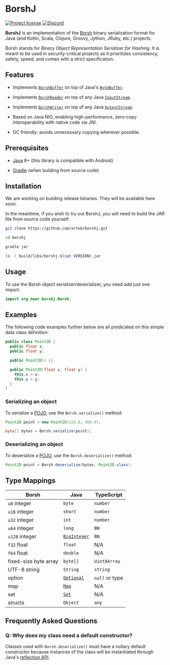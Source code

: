 # BorshJ

[![Project license](https://img.shields.io/badge/license-Public%20Domain-blue.svg)](https://unlicense.org)
[![Discord](https://img.shields.io/discord/490367152054992913?label=discord)](https://discord.gg/Vyp7ETM)

**BorshJ** is an implementation of the [Borsh] binary serialization format for
Java (and Kotlin, Scala, Clojure, Groovy, Jython, JRuby, etc.) projects.

Borsh stands for _Binary Object Representation Serializer for Hashing_. It is
meant to be used in security-critical projects as it prioritizes consistency,
safety, speed, and comes with a strict specification.

## Features

- Implements [`BorshBuffer`] on top of Java's [`ByteBuffer`].

- Implements [`BorshReader`] on top of any Java [`InputStream`].

- Implements [`BorshWriter`] on top of any Java [`OutputStream`].

- Based on Java NIO, enabling high-performance, zero-copy interoperability
  with native code via JNI.

- GC friendly: avoids unnecessary copying wherever possible.

## Prerequisites

- [Java] 8+ (this library is compatible with Android)

- [Gradle] (when building from source code)

## Installation

We are working on building release binaries. They will be available here soon.

In the meantime, if you wish to try out BorshJ, you will need to build the JAR
file from source code yourself:

```bash
git clone https://github.com/artob/borshj.git

cd borshj

gradle jar

ls -l build/libs/borshj-$(cat VERSION).jar
```

## Usage

To use the Borsh object serializer/deserializer, you need add just one import:

```java
import org.near.borshj.Borsh;
```

## Examples

The following code examples further below are all predicated on this simple
data class definition:

```java
public class Point2D {
  public float x;
  public float y;

  public Point2D() {}

  public Point2D(float x, float y) {
    this.x = x;
    this.y = y;
  }
}
```

### Serializing an object

To serialize a [POJO], use the `Borsh.serialize()` method:

```java
Point2D point = new Point2D(123.0, 456.0);

byte[] bytes = Borsh.serialize(point);
```

### Deserializing an object

To deserialize a [POJO], use the `Borsh.deserialize()` method:

```java
Point2D point = Borsh.deserialize(bytes, Point2D.class);
```

## Type Mappings

Borsh                 | Java           | TypeScript
--------------------- | -------------- | ----------
`u8` integer          | `byte`         | `number`
`u16` integer         | `short`        | `number`
`u32` integer         | `int`          | `number`
`u64` integer         | `long`         | `BN`
`u128` integer        | [`BigInteger`] | `BN`
`f32` float           | `float`        | N/A
`f64` float           | `double`       | N/A
fixed-size byte array | `byte[]`       | `Uint8Array`
UTF-8 string          | `String`       | `string`
option                | [`Optional`]   | `null` or type
map                   | [`Map`]        | N/A
set                   | [`Set`]        | N/A
structs               | `Object`       | `any`

## Frequently Asked Questions

### Q: Why does my class need a default constructor?

Classes used with `Borsh.deserialize()` must have a nullary default constructor
because instances of the class will be instantiated through Java's
[reflection API](https://www.baeldung.com/java-reflection).

[Borsh]:          https://borsh.io
[Gradle]:         https://gradle.org
[Java]:           https://java.com
[POJO]:           https://en.wikipedia.org/wiki/Plain_old_Java_object

[`BigInteger`]:   https://docs.oracle.com/javase/10/docs/api/java/math/BigInteger.html
[`BorshBuffer`]:  https://github.com/artob/borshj/blob/master/src/main/java/org/near/borshj/BorshBuffer.java
[`BorshReader`]:  https://github.com/artob/borshj/blob/master/src/main/java/org/near/borshj/BorshReader.java
[`BorshWriter`]:  https://github.com/artob/borshj/blob/master/src/main/java/org/near/borshj/BorshWriter.java
[`ByteBuffer`]:   https://docs.oracle.com/javase/10/docs/api/java/nio/ByteBuffer.html
[`InputStream`]:  https://docs.oracle.com/javase/10/docs/api/java/io/InputStream.html
[`Map`]:          https://docs.oracle.com/javase/10/docs/api/java/util/Map.html
[`Optional`]:     https://docs.oracle.com/javase/10/docs/api/java/util/Optional.html
[`OutputStream`]: https://docs.oracle.com/javase/10/docs/api/java/io/OutputStream.html
[`Set`]:          https://docs.oracle.com/javase/10/docs/api/java/util/Set.html
